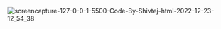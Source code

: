 ![screencapture-127-0-0-1-5500-Code-By-Shivtej-html-2022-12-23-12_54_38](https://user-images.githubusercontent.com/121230565/209291413-161e74cb-5fb1-45e0-8e61-c1f82ba50bf0.png)
